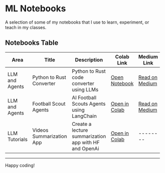 # ML Notebooks
A selection of some of my notebooks that I use to learn, experiment, or teach in my classes.  

## Notebooks Table  

| Area        | Title                     | Description                          | Colab Link | Medium Link |
|------------|---------------------------|--------------------------------------|------------|-------------|
| LLM and Agents | Python to Rust Converter | Python to Rust code converter using LLMs|[Open Notebook]("notebooks/python_rust_converter.ipynb")| [Read on Medium](https://medium.com/)|
| LLM and Agents | Football Scout Agents | AI Football Scouts Agents using LangChain| [Open in Colab](https://colab.research.google.com/drive/10JpUgwIWZlHUdfw0LTXuW4_QppYffe68?usp=sharing) | [Read on Medium](https://medium.com/) |
| LLM Tutorials  | Videos Summarization App |  Create a lecture summarization app with HF and OpenAi | [Open in Colab](https://colab.research.google.com/drive/16rmHfbNyFauXwMJX-1jTwseAjKvEygT6?usp=sharing) |  --------|


--------
Happy coding! 
